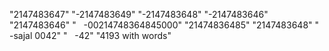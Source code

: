 "2147483647"
"-2147483649"
"-2147483648"
"-2147483646"
"2147483646"
"   -00214748364845000"
"21474836485"
"2147483648"
"   -sajal  0042"
"   -42"
"4193 with words"